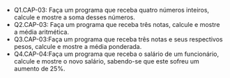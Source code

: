 - Q1.CAP-03: Faça um programa que receba quatro números inteiros, calcule e mostre a soma desses números.
- Q2.CAP-03: Faça um programa que receba três notas, calcule e mostre a média aritmética.
- Q3.CAP-03:Faça um programa que receba três notas e seus respectivos pesos, calcule e mostre a média ponderada.
- Q4.CAP-04:Faça um programa que receba o salário de um funcionário, calcule e mostre o novo salário, sabendo-se
que este sofreu um aumento de 25%.
